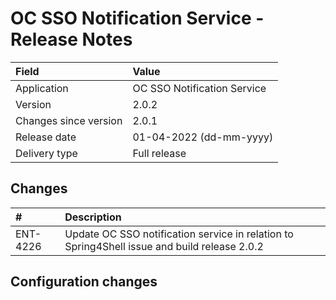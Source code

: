 # OC SSO Notification Service - Release Notes

| Field                     | Value                       |
|:------------------------- |:--------------------------- | 
| Application               | OC SSO Notification Service |
| Version                   | 2.0.2                       |
| Changes since version     | 2.0.1                       |
| Release date              | 01-04-2022 (dd-mm-yyyy)     |
| Delivery type             | Full release                |

## Changes

| #        | Description                                                                                  |
|:---------|:---------------------------------------------------------------------------------------------|
| ENT-4226 | Update OC SSO notification service in relation to Spring4Shell issue and build release 2.0.2 |


## Configuration changes
